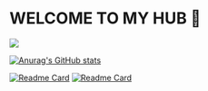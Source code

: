 # WELCOME TO MY HUB 👋
![](https://komarev.com/ghpvc/?username=ByeRose&color=blueviolet)

[![Anurag's GitHub stats](https://github-readme-stats.vercel.app/api?username=ByeRose&show_icons=true&icon_color=fff&bg_color=30,e96443,904e95&title_color=fff&text_color=fff)](https://github.com/ByeRose/github-readme-stats)

[![Readme Card](https://github-readme-stats.vercel.app/api/pin/?username=ByeRose&repo=writeups-adworld&theme=chartreuse-dark)](https://github.com/ByeRose/writeups-adworld)
[![Readme Card](https://github-readme-stats.vercel.app/api/pin/?username=ByeRose&repo=writeups-buuctf&theme=chartreuse-dark)](https://github.com/ByeRose/writeups-buuctf) 
